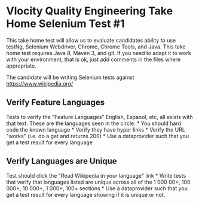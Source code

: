 # Vlocity Quality Engineering Take Home Selenium Test #1

This take home test will allow us to evaluate candidates ability to use testNg, Selenium Webdriver, Chrome, Chrome Tools, and Java.
This take home test requires Java 8, Maven 3, and git.  If you need to adapt it to work with your environment, that is ok, just add comments in the files where appropriate.

The candidate will be writing Selenium tests against https://www.wikipedia.org/


## Verify Feature Languages
Tests to verify the "Feature Languages" English, Espanol, etc, all exists with that text.  These are the languages seen in the circle.
	* You should hard code the known language
	* Verify they have hyper links
	* Verify the URL "works" (i.e. do a get and returns 200)
	* Use a dataprovider such that you get a test result for every language

## Verify Languages are Unique

Test should click the "Read Wikipedia in your language" link
	* Write tests that verify that languages listed are unique across all of the 1 000 00+, 100 000+, 10 000+, 1 000+, 100+ sections
	* Use a dataprovider such that you get a test result for every language showing if it is unique or not.

